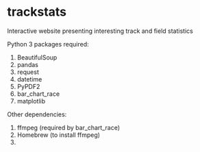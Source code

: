 # trackstats

Interactive website presenting interesting track and field statistics

Python 3 packages required:

1. BeautifulSoup
2. pandas
3. request
4. datetime
5. PyPDF2
6. bar_chart_race
7. matplotlib

Other dependencies:

1. ffmpeg (required by bar_chart_race)
2. Homebrew (to install ffmpeg)
3. 
